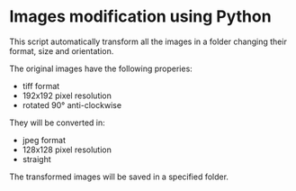 # Images modification using Python

This script automatically transform all the images in a folder changing their format, size and orientation.

The original images have the following properies:

* tiff format
* 192x192 pixel resolution
* rotated 90° anti-clockwise

They will be converted in:

* jpeg format
* 128x128 pixel resolution
* straight

The transformed images will be saved in a specified folder.
